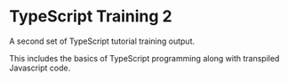 # TypeScript Training 2
A second set of TypeScript tutorial training output.

This includes the basics of TypeScript programming along
with transpiled Javascript code.

